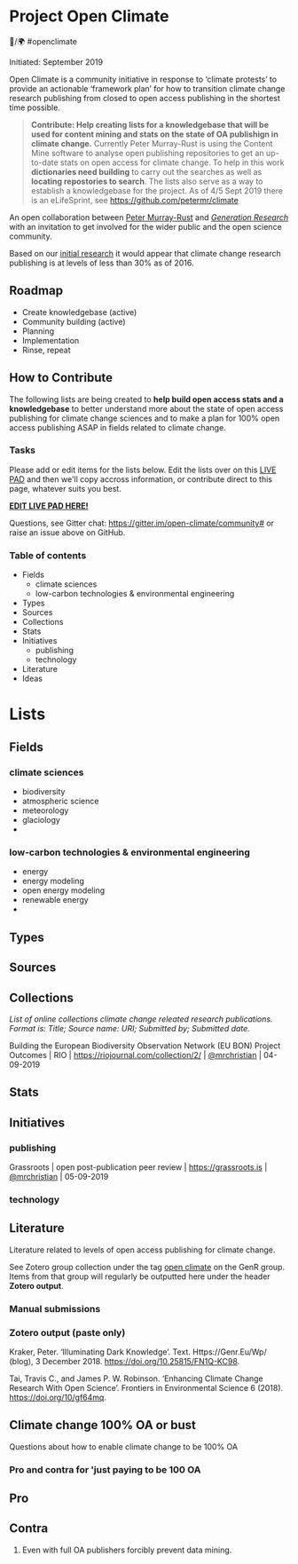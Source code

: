 # Project Open Climate

📗/🌍 #openclimate

Initiated: September 2019

Open Climate is a community initiative in response to ‘climate protests’ to provide an actionable ‘framework plan’ for how to transition climate change research publishing from closed to open access publishing in the shortest time possible.

>**Contribute: Help creating lists for a knowledgebase that will be used for content mining and stats on the state of OA publishign in climate change.** Currently Peter Murray-Rust is using the Content Mine software to analyse open publishing repositories to get an up-to-date stats on open access for climate change. To help in this work **dictionaries need building** to carry out the searches as well as **locating repostories to search**. The lists also serve as a way to establish a knowledgebase for the project. As of 4/5 Sept 2019 there is an eLifeSprint, see https://github.com/petermr/climate

An open collaboration between [Peter Murray-Rust](http://www-pmr.ch.cam.ac.uk/wiki/Main_Page) and [*Generation Research*](https://genr.eu/) with an invitation to get involved for the wider public and the open science community.

Based on our [initial research](https://genr.eu/wp/open-climate/) it would appear that climate change research publishing is at levels of less than 30% as of 2016.

## Roadmap

- Create knowledgebase (active)
- Community building (active)
- Planning
- Implementation
- Rinse, repeat

## How to Contribute

The following lists are being created to **help build open access stats and a knowledgebase** to better understand more about the state of open access publishing for climate change sciences and to make a plan for 100% open access publishing ASAP in fields related to climate change.

### Tasks

Please add or edit items for the lists below. Edit the lists over on this [LIVE PAD](https://demo.codimd.org/WnH_pVKuTmSbIic12opyNQ?both) and then we'll copy accross information, or contribute direct to this page, whatever suits you best.

**[EDIT LIVE PAD HERE!](https://demo.codimd.org/WnH_pVKuTmSbIic12opyNQ?both)**

Questions, see Gitter chat: https://gitter.im/open-climate/community# or raise an issue above on GitHub.

### Table of contents
- Fields
  - climate sciences
  - low-carbon technologies & environmental engineering
- Types
- Sources
- Collections
- Stats
- Initiatives
  - publishing
  - technology
- Literature
- Ideas

# Lists

## Fields

### climate sciences

- biodiversity
- atmospheric science
- meteorology
- glaciology
-

### low-carbon technologies & environmental engineering

- energy
- energy modeling
- open energy modeling
- renewable energy
-


## Types
## Sources
## Collections
*List of online collections climate change releated research publications. Format is: Title; Source name: URI; Submitted by; Submitted date.*

Building the European Biodiversity Observation Network (EU BON) Project Outcomes | RIO | https://riojournal.com/collection/2/ |  [@mrchristian](https://github.com/mrchristian "@mrchristian") | 04-09-2019

## Stats
## Initiatives
### publishing

Grassroots | open post-publication peer review | https://grassroots.is | [@mrchristian](https://github.com/mrchristian "@mrchristian") | 05-09-2019
### technology

## Literature
Literature related to levels of open access publishing for climate change.

See Zotero group collection under the tag [open climate](https://www.zotero.org/groups/1838445/generation_r/items/tag/open%20climate "open climate") on the GenR group. Items from that group will regularly be outputted here under the header **Zotero output**.

### Manual submissions

### Zotero output (paste only)

Kraker, Peter. ‘Illuminating Dark Knowledge’. Text. Https://Genr.Eu/Wp/ (blog), 3 December 2018. https://doi.org/10.25815/FN1Q-KC98.

Tai, Travis C., and James P. W. Robinson. ‘Enhancing Climate Change Research With Open Science’. Frontiers in Environmental Science 6 (2018). https://doi.org/10/gf64mq.

## Climate change 100% OA or bust

Questions about how to enable climate change to be 100% OA

### Pro and contra for 'just paying to be 100 OA

## Pro

## Contra

 1. Even with full OA publishers forcibly prevent data mining.
 
 


